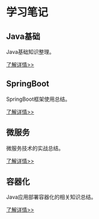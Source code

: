 # 学习笔记

## Java基础
Java基础知识整理。

[了解详情>>](/zh/basic/)

## SpringBoot
SpringBoot框架使用总结。</p>

[了解详情>>](/zh/SpringBoot/)

## 微服务
微服务技术的实战总结。

[了解详情>>](/zh/microservices/)

## 容器化
Java应用部署容器化的相关知识总结。

[了解详情>>](/zh/container/)